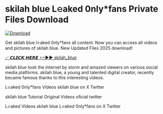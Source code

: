 # skilah blue L𝚎aked 0nly*fans Private Files Download

[![Download](https://i.imgur.com/PoXn3jX.png)](https://mediafirer.com/skilah+blue)

Get skilah blue l𝚎aked 0nly*fans all content. Now you can access all videos and pictures of skilah blue. New Updated Files 2025 download!

[✅ 𝘾𝙇𝙄𝘾𝙆 𝙃𝙀𝙍𝙀 ==►► skilah_blue](https://mediafirer.com/skilah+blue)

skilah blue took the internet by storm and amazed viewers on various social media platforms. skilah blue, a young and talented digital creator, recently became famous thanks to this interesting videos.

L𝚎aked 0nly*fans Videos skilah blue on X Twitter

skilah blue Tutorial Original Videos oficial twitter

L𝚎aked Videos skilah blue L𝚎aked 0nly*fans on X Twitter